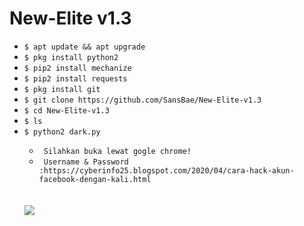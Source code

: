 # New-Elite v1.3

<ul>
<li><code>$ apt update && apt upgrade</code></li>
<li><code>$ pkg install python2</code></li>
<li><code>$ pip2 install mechanize</code></li>
<li><code>$ pip2 install requests</code></li>
<li><code>$ pkg install git</code></li>
<li><code>$ git clone https://github.com/SansBae/New-Elite-v1.3</code></li>
<li><code>$ cd New-Elite-v1.3</code></li>
<li><code>$ ls</code></li>
<li><code>$ python2 dark.py</code></li>
<ul>
<li><code> Silahkan buka lewat gogle chrome! </code></li>
<li><code> Username & Password  :https://cyberinfo25.blogspot.com/2020/04/cara-hack-akun-facebook-dengan-kali.html  </code></li>
</ul>
<br />
<br />
<img src="https://github.com/MrDebo/New-Elite/blob/master/Screenshot_2020-03-07-15-10-58-762_com.termux-picsay.png" />
